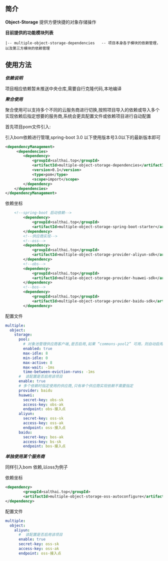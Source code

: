 ## 简介

**Object-Storage** 提供方便快捷的对象存储操作

**目前提供的功能模块列表**

```
|-- multiple-object-storage-dependencies   -- 项目本身各子模块的依赖管理，以及第三方模块的依赖管理
```

## 使用方法

***依赖说明***

项目相应依赖暂未推送中央仓库,需要自行克隆代码,本地编译

***聚合使用***

聚合使用可以支持多个不同的云服务商进行切换,按照项目导入的依赖或导入多个实现依赖后指定想要的服务商,系统会更具配置文件或依赖项目进行自动配置

首先项目pom文件引入:

引入bom依赖进行管理,spring-boot 3.0 以下使用版本号3.0以下的最新版本即可

``` xml
<dependencyManagement>
     <dependencies>
        <dependency>
            <groupId>salthai.top</groupId>
            <artifactId>multiple-object-storage-dependencies</artifactId>
            <version>0.1</version>
            <type>pom</type>
            <scope>import</scope>
        </dependency>
    </dependencies>
</dependencyManagement>
```

依赖坐标

``` xml
    <!--spring-boot 启动依赖-->
        <dependency>
            <groupId>salthai.top</groupId>
            <artifactId>multiple-object-storage-spring-boot-starter</artifactId>
        </dependency>
        <!--供应商实现-->
        <!--oss-->
        <dependency>
            <groupId>salthai.top</groupId>
            <artifactId>multiple-object-storage-provider-aliyun-sdk</artifactId>
        </dependency>
        <!--obs-->
        <dependency>
            <groupId>salthai.top</groupId>
            <artifactId>multiple-object-storage-provider-huawei-sdk</artifactId>
        </dependency>
        <!--bos-->
        <dependency>
            <groupId>salthai.top</groupId>
            <artifactId>multiple-object-storage-provider-baidu-sdk</artifactId>
        </dependency>
```

配置文件

```yaml
multiple:
  object:
    storage:
      pool:
        # 对象池管理供应商客户端,是否启用,如果 “commons-pool2” 可用，则自动启用。
        enabled: true
        max-idle: 8
        min-idle: 0
        max-active: 8
        max-wait: -1ms
        time-between-eviction-runs: -1ms
      #  该配置是否启用该项目
      enable: true
      # 多个依赖时指定使用的供应商,只有单个供应商实现依赖不需要指定
      provider: baidu
      huawei:
        secret-key: obs-sk
        access-key: obs-ak
        endpoint: obs-接入点
      aliyun:
        secret-key: oss-sk
        access-key: oss-ak
        endpoint: oss-接入点
      baidu:
        secret-key: bos-ak
        access-key: bs-sk
        endpoint: bos-接入点
```

***单独使用某个服务商***

同样引入bom 依赖,以oss为例子

依赖坐标

``` xml
<dependency>
        <groupId>salthai.top</groupId>
        <artifactId>multiple-object-storage-oss-autoconfigure</artifactId>
</dependency>
```

配置文件

```yaml
multiple:
  object:
    aliyun:
      #  该配置是否启用该项目
      enable: true
      secret-key: oss-sk
      access-key: oss-ak
      endpoint: oss-接入点
```

